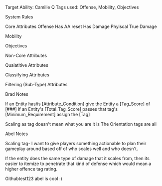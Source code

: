 Target Ability: Camille Q
Tags used: Offense, Mobility, Objectives

System Rules

Core Attributes
Offense
    Has AA reset
    Has Damage
        Phyiscal
        True Damage

Mobility



Objectives


Non-Core Attributes

Qualatitive Attributes

Classifying Attributes

Filtering (Sub-Type) Attributes







Brad Notes

If an Entity has/is [Attribute_Condition] give the Entity a [Tag_Score] of [###]
If an Entity's [Total_Tag_Score] passes that tag's [Minimum_Requirement] assign the [Tag] 



Scaling as tag doesn't mean what you are it is 
The Orientation tags are all 










Abel Notes

Scaling tag- I want to give players something actionable to plan their gameplay around based off of who scales well and who doesn't.

If the entity does the same type of damage that it scales from, then its easier to itemize to penetrate that kind of defense which would mean a higher offence tag rating.

Githubtest123
abel is cool :)
